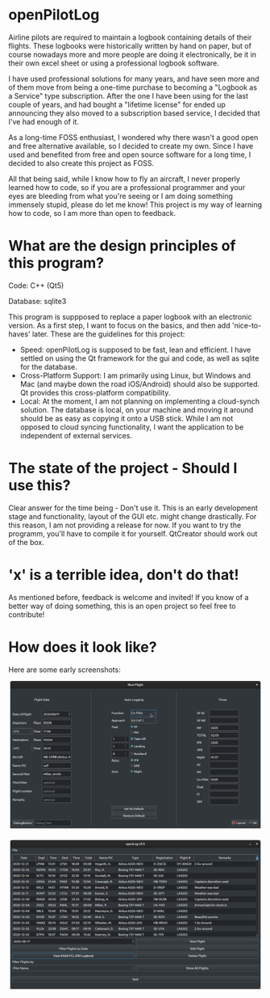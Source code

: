 # openPilotLog


Airline pilots are required to maintain a logbook containing details of their flights. These logbooks were historically written by hand on paper, but of course nowadays more and more people are doing it electronically, be it in their own excel sheet or using a professional logbook software.

I have used professional solutions for many years, and have seen more and of them move from being a one-time purchase to becoming a "Logbook as a Service" type subscription. After the one I have been using for the last couple of years, and had bought a "lifetime license" for ended up announcing they also moved to a subscription based service, I decided that I've had enough of it.

As a long-time FOSS enthusiast, I wondered why there wasn't a good open and free alternative available, so I decided to create my own. Since I have used and benefited from free and open source software for a long time, I decided to also create this project as FOSS.

All that being said, while I know how to fly an aircraft, I never properly learned how to code, so if you are a professional programmer and your eyes are bleeding from what you're seeing or I am doing something immensely stupid, please do let me know! This project is my way of learning how to code, so I am more than open to feedback.

# What are the design principles of this program?

Code: C++ (Qt5)

Database: sqlite3

This program is suppposed to replace a paper logbook with an electronic version. As a first step, I want to focus on the basics, and then add 'nice-to-haves' later.
These are the guidelines for this project:
- Speed: openPilotLog is supposed to be fast, lean and efficient. I have settled on using the Qt framework for the gui and code, as well as sqlite for the database.
- Cross-Platform Support: I am primarily using Linux, but Windows and Mac (and maybe down the road iOS/Android) should also be supported. Qt provides this cross-platform compatibility.
- Local: At the moment, I am not planning on implementing a cloud-synch solution. The database is local, on your machine and moving it around should be as easy as copying it onto a USB stick. While I am not opposed to cloud syncing functionality, I want the application to be independent of external services.



# The state of the project - Should I use this?

Clear answer for the time being - Don't use it. This is an early development stage and functionality, layout of the GUI etc. might change drastically. For this reason, I am not providing a release for now. If you want to try the programm, you'll have to compile it for yourself. QtCreator should work out of the box.

# 'x' is a terrible idea, don't do that!

As mentioned before, feedback is welcome and invited! If you know of a better way of doing something, this is an open project so feel free to contribute!

# How does it look like?

Here are some early screenshots:

![Alt Screenshot 1](screenshots/screenshot1.png)

![Alt Screenshot 2](screenshots/screenshot2.png)



